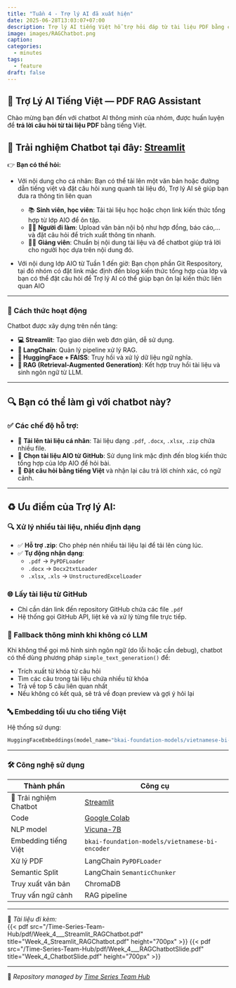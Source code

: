 ```yaml
---
title: "Tuần 4 - Trợ lý AI đã xuất hiện"
date: 2025-06-28T13:03:07+07:00
description: Trợ lý AI tiếng Việt hỗ trợ hỏi đáp từ tài liệu PDF bằng công nghệ RAG kết hợp mô hình Vicuna-7B, được xây dựng bằng Streamlit và LangChain.
image: images/RAGChatbot.png
caption: 
categories:
  - minutes
tags:
  - feature
draft: false
---
```


## 🤖 Trợ Lý AI Tiếng Việt — PDF RAG Assistant

Chào mừng bạn đến với chatbot AI thông minh của nhóm, được huấn luyện để **trả lời câu hỏi từ tài liệu PDF** bằng tiếng Việt.

## 🧪 Trải nghiệm Chatbot tại đây: **[Streamlit](https://ragchatbotaio.streamlit.app/)** 

👉 **Bạn có thể hỏi:**
- Với nội dung cho cá nhân: Bạn có thể tải lên một văn bản hoặc đường dẫn tiếng việt và đặt câu hỏi xung quanh tài liệu đó, Trợ lý AI sẽ giúp bạn đưa ra thông tin liên quan
    - 📚 **Sinh viên, học viên**: Tải tài liệu học hoặc chọn link kiến thức tổng hợp từ lớp AIO để ôn tập.
    - 🧑‍💼 **Người đi làm**: Upload văn bản nội bộ như hợp đồng, báo cáo,... và đặt câu hỏi để trích xuất thông tin nhanh.
    - 👨‍🏫 **Giảng viên**: Chuẩn bị nội dung tài liệu và để chatbot giúp trả lời cho người học dựa trên nội dung đó.

- Với nội dung lớp AIO từ Tuần 1 đến giờ: Bạn chọn phần Git Respository, tại đó nhóm có đặt link mặc định đến blog kiến thức tổng hợp của lớp và bạn có thể đặt câu hỏi để Trợ lý AI có thể giúp bạn ôn lại kiến thức liên quan AIO
---
### 🧠 Cách thức hoạt động

Chatbot được xây dựng trên nền tảng:

- **💻 Streamlit**: Tạo giao diện web đơn giản, dễ sử dụng.
- **🔗 LangChain**: Quản lý pipeline xử lý RAG.
- **🤗 HuggingFace + FAISS**: Truy hồi và xử lý dữ liệu ngữ nghĩa.
- **🧠 RAG (Retrieval-Augmented Generation)**: Kết hợp truy hồi tài liệu và sinh ngôn ngữ từ LLM.

---

## 🔍 Bạn có thể làm gì với chatbot này?
### ✅ Các chế độ hỗ trợ:

- 📄 **Tải lên tài liệu cá nhân**: Tài liệu dạng `.pdf`, `.docx`, `.xlsx`, `.zip` chứa nhiều file.
- 🔗 **Chọn tài liệu AIO từ GitHub**: Sử dụng link mặc định đến blog kiến thức tổng hợp của lớp AIO để hỏi bài.
- 💬 **Đặt câu hỏi bằng tiếng Việt** và nhận lại câu trả lời chính xác, có ngữ cảnh.

---
## ♻️ Ưu điểm của Trợ lý AI: 
### 🔍 Xử lý nhiều tài liệu, nhiều định dạng

- ✅ **Hỗ trợ .zip**: Cho phép nén nhiều tài liệu lại để tải lên cùng lúc.
- ✅ **Tự động nhận dạng**:
  - `.pdf` → `PyPDFLoader`
  - `.docx` → `Docx2txtLoader`
  - `.xlsx`, `.xls` → `UnstructuredExcelLoader`

### 🌐 Lấy tài liệu từ GitHub

- Chỉ cần dán link đến repository GitHub chứa các file `.pdf`
- Hệ thống gọi GitHub API, liệt kê và xử lý từng file trực tiếp.

### 🧠 Fallback thông minh khi không có LLM

Khi không thể gọi mô hình sinh ngôn ngữ (do lỗi hoặc cần debug), chatbot có thể dùng phương pháp `simple_text_generation()` để:

- Trích xuất từ khóa từ câu hỏi
- Tìm các câu trong tài liệu chứa nhiều từ khóa
- Trả về top 5 câu liên quan nhất
- Nếu không có kết quả, sẽ trả về đoạn preview và gợi ý hỏi lại

### 🔤 Embedding tối ưu cho tiếng Việt

Hệ thống sử dụng:

```python
HuggingFaceEmbeddings(model_name="bkai-foundation-models/vietnamese-bi-encoder")
```

---

### 🛠️ Công nghệ sử dụng

| Thành phần | Công cụ |
|------------|---------|
| 🧪 Trải nghiệm Chatbot | [Streamlit](https://ragchatbotaio.streamlit.app/) |
| Code | [Google Colab](https://colab.research.google.com/drive/1RIqEgrFcSYTO6rlUj1jLoUuJFrtpZy4X?usp=sharing) |
| NLP model  | [Vicuna-7B](https://huggingface.co/lmsys/vicuna-7b-v1.5) |
| Embedding tiếng Việt | `bkai-foundation-models/vietnamese-bi-encoder` |
| Xử lý PDF  | LangChain `PyPDFLoader` |
| Semantic Split | LangChain `SemanticChunker` |
| Truy xuất văn bản | ChromaDB |
| Truy vấn ngữ cảnh | RAG pipeline |

---

📂 *Tài liệu đi kèm:*  
  {{< pdf src="/Time-Series-Team-Hub/pdf/Week_4___Streamlit_RAGChatbot.pdf" title="Week_4_Streamlit_RAGChatbot.pdf" height="700px" >}}
  {{< pdf src="/Time-Series-Team-Hub/pdf/Week_4___RAGChatbotSlide.pdf" title="Week_4_ChatbotSlide.pdf" height="700px" >}}


---

🧠 *Repository managed by [Time Series Team Hub](https://github.com/Jennifer1907/Time-Series-Team-Hub)*
